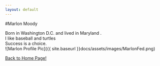 ```yaml
---
layout: default
---
```


#Marlon Moody

Born in Washington D.C. and lived in Maryland . <br>
I like baseball and turtles <br>
Success is a choice.
<br />![Marlon Profile Pic]({{ site.baseurl }}docs/assets/images/MarlonFed.png)

[Back to Home Page!]({{site.baseurl}}/pages/http://moodym14.github.io/TCO476-SampleDoc)

